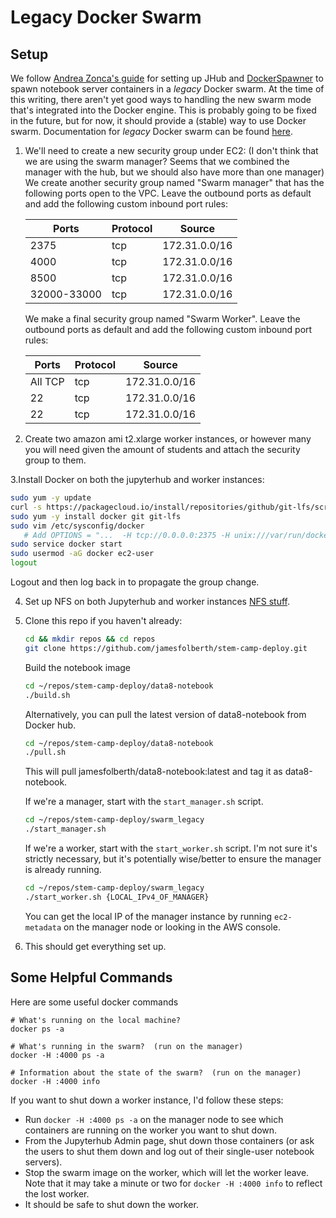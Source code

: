 # Legacy Docker Swarm
## Setup
We follow [Andrea Zonca's guide](https://zonca.github.io/2016/05/jupyterhub-docker-swarm.html) for setting up JHub and [DockerSpawner](https://github.com/jupyterhub/dockerspawner) to spawn notebook server containers in a <i>legacy</i> Docker swarm.
At the time of this writing, there aren't yet good ways to handling the new swarm mode that's integrated into the Docker engine.
This is probably going to be fixed in the future, but for now, it should provide a (stable) way to use Docker swarm.
Documentation for <i>legacy</i> Docker swarm can be found [here](https://docs.docker.com/swarm/overview/).

1. We'll need to create a new security group under EC2:
  (I don't think that we are using the swarm manager? Seems that we combined the manager with the hub, but we should also have more than one manager) We create another security group named "Swarm manager" that has the following ports open to the VPC. Leave the outbound ports as default and add the following custom inbound port rules:
  
      |Ports |	Protocol	| Source |
      |------|----------|--------|
      |2375	| tcp	| 172.31.0.0/16 |
      |4000	| tcp	| 172.31.0.0/16 |
      |8500| tcp	| 172.31.0.0/16 |
      |32000-33000| tcp	| 172.31.0.0/16 |

   We make a final security group named "Swarm Worker". Leave the outbound ports as default and add the following custom inbound port rules:
   
      |Ports |	Protocol	| Source |
      |------|----------|--------|
      |All TCP	| tcp	| 172.31.0.0/16 |
      |22	| tcp	| 172.31.0.0/16 |
      |22 | tcp	| 172.31.0.0/16 |

2. Create two amazon ami t2.xlarge worker instances, or however many you will need given the amount of students and attach the security group to them.
 
3.Install Docker on both the jupyterhub and worker instances:
   ```bash
   sudo yum -y update
   curl -s https://packagecloud.io/install/repositories/github/git-lfs/script.rpm.sh | sudo bash
   sudo yum -y install docker git git-lfs
   sudo vim /etc/sysconfig/docker
      # Add OPTIONS = "...  -H tcp://0.0.0.0:2375 -H unix:///var/run/docker.sock"
   sudo service docker start
   sudo usermod -aG docker ec2-user
   logout
   ```

   Logout and then log back in to propagate the group change.

4. Set up NFS on both Jupyterhub and worker instances [NFS stuff](../nfs/README.md).

5. Clone this repo if you haven't already:
   ```bash
   cd && mkdir repos && cd repos
   git clone https://github.com/jamesfolberth/stem-camp-deploy.git
   ```

   Build the notebook image
   ```bash
   cd ~/repos/stem-camp-deploy/data8-notebook
   ./build.sh
   ```

   Alternatively, you can pull the latest version of data8-notebook from Docker hub.
   ```bash
   cd ~/repos/stem-camp-deploy/data8-notebook
   ./pull.sh
   ```
   This will pull jamesfolberth/data8-notebook:latest and tag it as data8-notebook.


   If we're a manager, start with the `start_manager.sh` script.
   ```bash
   cd ~/repos/stem-camp-deploy/swarm_legacy
   ./start_manager.sh
   ```

   If we're a worker, start with the `start_worker.sh` script.
   I'm not sure it's strictly necessary, but it's potentially wise/better to ensure the manager is already running.
   ```bash
   cd ~/repos/stem-camp-deploy/swarm_legacy
   ./start_worker.sh {LOCAL_IPv4_OF_MANAGER}
   ```

   You can get the local IP of the manager instance by running `ec2-metadata` on the manager node or looking in the AWS console.

6.  This should get everything set up.

## Some Helpful Commands
Here are some useful docker commands

```
# What's running on the local machine?
docker ps -a

# What's running in the swarm?  (run on the manager)
docker -H :4000 ps -a

# Information about the state of the swarm?  (run on the manager)
docker -H :4000 info
```

If you want to shut down a worker instance, I'd follow these steps:
* Run `docker -H :4000 ps -a` on the manager node to see which containers are running on the worker you want to shut down.
* From the Jupyterhub Admin page, shut down those containers (or ask the users to shut them down and log out of their single-user notebook servers).
* Stop the swarm image on the worker, which will let the worker leave.
  Note that it may take a minute or two for `docker -H :4000 info` to reflect the lost worker.
* It should be safe to shut down the worker.
